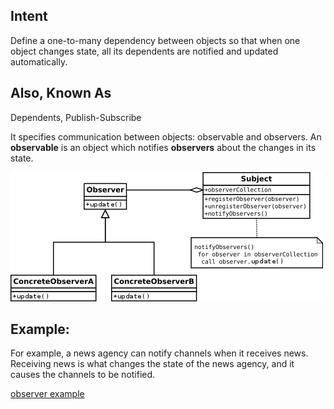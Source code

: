 Intent
---------
Define a one-to-many dependency between objects so that when one object
changes state, all its dependents are notified and updated automatically.

Also, Known As
-------------
Dependents, Publish-Subscribe

It specifies communication between objects: observable and observers.
An **observable** is an object which notifies **observers** about the changes in its state.

![observer.png](observer.png)

Example:
-
For example, a news agency can notify channels when it receives news.
Receiving news is what changes the state of the news agency, and it causes the channels to be notified.


[observer example](https://github.com/vamsi1998123/Java-Practice/tree/main/src/main/java/com/vamsi/javaPractice/DesignPatterns/Observer)
